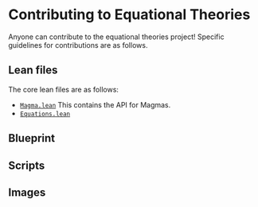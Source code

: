 # Contributing to Equational Theories

Anyone can contribute to the equational theories project!  Specific guidelines for contributions are as follows.

## Lean files

The core lean files are as follows:

- [`Magma.lean`](https://github.com/teorth/equational_theories/blob/main/equational_theories/Magma.lean)  This contains the API for Magmas.
- [`Equations.lean`]()


## Blueprint


## Scripts


## Images
